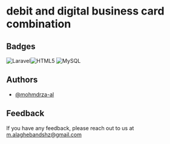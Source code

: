 
# debit and digital business card combination


## Badges
![Laravel](https://img.shields.io/badge/laravel-%23FF2D20.svg?style=for-the-badge&logo=laravel&logoColor=white)![HTML5](https://img.shields.io/badge/html5-%23E34F26.svg?style=for-the-badge&logo=html5&logoColor=white)
![MySQL](https://img.shields.io/badge/mysql-4479A1.svg?style=for-the-badge&logo=mysql&logoColor=white)

## Authors

- [@mohmdrza-al](https://github.com/mohmdrza-al)


## Feedback

If you have any feedback, please reach out to us at m.alaghebandshz@gmail.com

